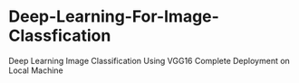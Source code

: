 # Deep-Learning-For-Image-Classfication
Deep Learning Image Classification Using VGG16 Complete Deployment on Local Machine 
